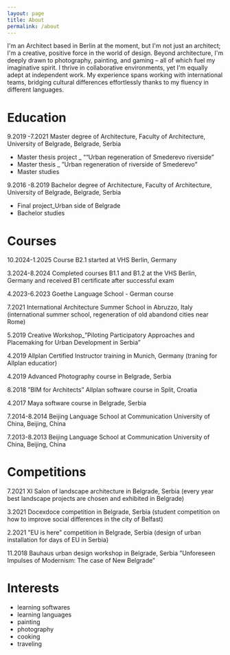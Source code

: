 ```yaml
---
layout: page
title: About
permalink: /about
---
```


I'm an Architect based in Berlin at the moment, but I'm not just an architect; I'm a creative, positive force in the world of design. Beyond architecture, I'm deeply drawn to photography, painting, and gaming – all of which fuel my imaginative spirit. I thrive in collaborative environments, yet I'm equally adept at independent work. My experience spans working with international teams, bridging cultural differences effortlessly thanks to my fluency in different languages.

# Education
9.2019 -7.2021
Master degree of Architecture, Faculty of Architecture, 
University of Belgrade, Belgrade, Serbia
- Master thesis project _ ““Urban regeneration of Smederevo riverside” 
- Master thesis _ ”Urban regeneration of riverside of Smederevo”
- Master studies

9.2016 -8.2019
Bachelor degree of Architecture, Faculty of Architecture,
University of Belgrade, Belgrade, Serbia
- Final project_Urban side of Belgrade
- Bachelor studies


# Courses

10.2024-1.2025
Course B2.1 started at VHS Berlin, Germany 

3.2024-8.2024
Completed courses B1.1 and B1.2 at the VHS Berlin, Germany
and received B1 certificate after successful exam

4.2023-6.2023
Goethe Language School - German course

7.2021
International Architecture Summer School in Abruzzo, Italy
(international summer school, regeneration of old abandond cities 
near Rome)

5.2019
Creative Workshop_”Piloting Participatory Approaches and 
Placemaking for Urban Development in Serbia”

4.2019
Allplan Certified Instructor training in Munich, Germany 
(traning for Allplan educatior)

4.2019
Advanced Photography course in Belgrade, Serbia

8.2018
”BIM for Architects” Allplan software course in Split, Croatia

4.2017
Maya software course in Belgrade, Serbia

7.2014-8.2014
Beijing Language School at Communication University of China, 
Beijing, China

7.2013-8.2013
Beijing Language School at Communication University of China, 
Beijing, China

# Competitions

7.2021
XI Salon of landscape architecture in Belgrade, Serbia
(every year best landscape projects are chosen and 
exhibited in Belgrade)

3.2021
Docexdoce competition in Belgrade, Serbia
(student competition on how to improve social 
differences in the city of Belfast)

2.2021
”EU is here” competition in Belgrade, Serbia
(design of urban installation for days of EU in Serbia)

11.2018
Bauhaus urban design workshop in Belgrade, Serbia
”Unforeseen Impulses of Modernism: The case of New Belgrade”

# Interests

- learning softwares
- learning languages
- painting
- photography
- cooking 
- traveling
